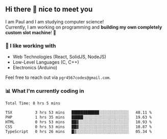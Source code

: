 ## Hi there 👋 nice to meet you

I am Paul and I am studying computer science!  
Currently, I am working on programming and **building my own completely custom slot machine**! 🎰

### 🔭 I like working with
- Web Technologies (React, SolidJS, NodeJS)
- Low-Level Languages (C, C++)
- Electronics (Arduino)

Feel free to reach out via `pgr4567codes@gmail.com`.

### 📊 What I'm currently coding in
<!--START_SECTION:waka-->

```txt
Total Time: 8 hrs 5 mins

TSX          3 hrs 53 mins   ████████████░░░░░░░░░░░░░   48.11 %
PHP          1 hrs 35 mins   █████░░░░░░░░░░░░░░░░░░░░   19.63 %
HTML         0 hrs 53 mins   ██▓░░░░░░░░░░░░░░░░░░░░░░   10.93 %
CSS          0 hrs 53 mins   ██▓░░░░░░░░░░░░░░░░░░░░░░   10.87 %
TypeScript   0 hrs 26 mins   █▒░░░░░░░░░░░░░░░░░░░░░░░   05.34 %
```

<!--END_SECTION:waka-->
